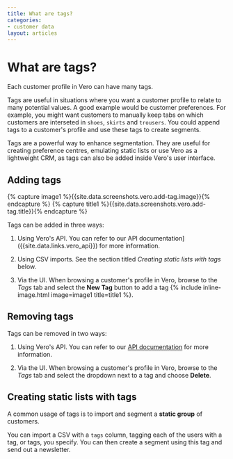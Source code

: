 ```yaml
---
title: What are tags?
categories:
- customer data
layout: articles
---
```


# What are tags?

Each customer profile in Vero can have many tags.

Tags are useful in situations where you want a customer profile to relate to many potential values. A good example would be customer preferences. For example, you might want customers to manually keep tabs on which customers are interseted in `shoes`, `skirts` and `trousers`. You could append tags to a customer's profile and use these tags to create segments.

Tags are a powerful way to enhance segmentation. They are useful for creating preference centres, emulating static lists or use Vero as a lightweight CRM, as tags can also be added inside Vero's user interface.

## Adding tags

{% capture image1 %}{{site.data.screenshots.vero.add-tag.image}}{% endcapture %}
{% capture title1 %}{{site.data.screenshots.vero.add-tag.title}}{% endcapture %}

Tags can be added in three ways:

1. Using Vero's API. You can refer to our API documentation]({{site.data.links.vero_api}}) for more information.

2. Using CSV imports. See the section titled *Creating static lists with tags* below.

3. Via the UI. When browsing a customer's profile in Vero, browse to the *Tags* tab and select the **New Tag** button to add a tag {% include inline-image.html image=image1 title=title1 %}.

## Removing tags

Tags can be removed in two ways:

1. Using Vero's API. You can refer to our [API documentation]({{site.data.links.vero_api}}) for more information.

2. Via the UI. When browsing a customer's profile in Vero, browse to the *Tags* tab and select the dropdown next to a tag and choose **Delete**.

## Creating static lists with tags

A common usage of tags is to import and segment a **static group** of customers.

You can import a CSV with a `tags` column, tagging each of the users with a tag, or tags, you specify. You can then create a segment using this tag and send out a newsletter.
